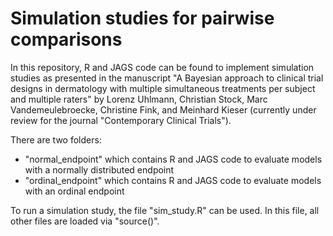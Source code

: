 # Simulation studies for pairwise comparisons

In this repository, R and JAGS code can be found to implement simulation studies as presented in the manuscript "A Bayesian approach to  clinical trial designs in dermatology with multiple simultaneous treatments per subject and multiple raters" by Lorenz Uhlmann, Christian Stock,
Marc Vandemeulebroecke, Christine Fink, and Meinhard Kieser (currently under review for the journal "Contemporary Clinical Trials").

There are two folders:
- "normal_endpoint" which contains R and JAGS code to evaluate models with a normally distributed endpoint
- "ordinal_endpoint" which contains R and JAGS code to evaluate models with an ordinal endpoint

To run a simulation study, the file "sim_study.R" can be used. In this file, all other files are loaded via "source()".